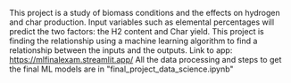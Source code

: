 This project is a study of biomass conditions and the effects on hydrogen and char production. Input variables such as elemental percentages will predict the two factors: the H2 content and Char yield. This project is finding the relationship using a machine learning algorithm to find a relationship between the inputs and the outputs.
Link to app: https://mlfinalexam.streamlit.app/
All the data processing and steps to get the final ML models are in "final_project_data_science.ipynb"
